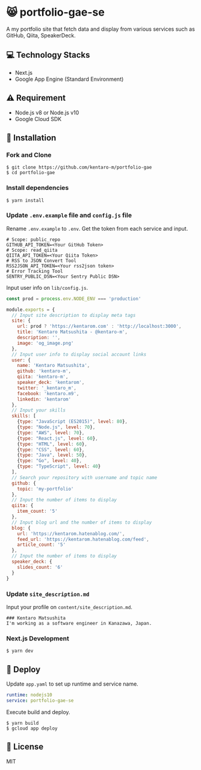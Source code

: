 # :smile_cat: portfolio-gae-se
A my portfolio site that fetch data and display from various services such as GitHub, Qiita, SpeakerDeck.

## :computer: Technology Stacks
* Next.js
* Google App Engine (Standard Environment)

## :warning: Requirement
* Node.js v8 or Node.js v10
* Google Cloud SDK 

## :floppy_disk: Installation

### Fork and Clone 
```
$ git clone https://github.com/kentaro-m/portfolio-gae
$ cd portfolio-gae
```

### Install dependencies
```
$ yarn install
```

### Update `.env.example` file and `config.js` file
Rename `.env.example` to `.env`. Get the token from each service and input.
```
# Scope: public_repo
GITHUB_API_TOKEN=<Your GitHub Token>
# Scope: read_qiita
QIITA_API_TOKEN=<Your Qiita Token>
# RSS to JSON Convert Tool 
RSS2JSON_API_TOKEN=<Your rss2json token>
# Error Tracking Tool
SENTRY_PUBLIC_DSN=<Your Sentry Public DSN> 
```

Input user info on `lib/config.js`.
```js
const prod = process.env.NODE_ENV === 'production'

module.exports = {
  // Input site description to display meta tags
  site: {
    url: prod ? 'https://kentarom.com' : 'http://localhost:3000',
    title: 'Kentaro Matsushita - @kentaro-m',
    description: '',
    image: 'og_image.png'
  },
  // Input user info to display social account links
  user: {
    name: 'Kentaro Matsushita',
    github: 'kentaro-m',
    qiita: 'kentaro-m',
    speaker_deck: 'kentarom',
    twitter: '_kentaro_m',
    facebook: 'kentaro.m9',
    linkedin: 'kentarom'
  },
  // Input your skills
  skills: [
    {type: "JavaScript (ES2015)", level: 80},
    {type: "Node.js", level: 70},
    {type: "AWS", level: 70},
    {type: "React.js", level: 60},
    {type: "HTML", level: 60},
    {type: "CSS", level: 60},
    {type: "Java", level: 50},
    {type: "Go", level: 40},
    {type: "TypeScript", level: 40}
  ],
  // Search your repository with username and topic name
  github: {
    topic: 'my-portfolio'
  },
  // Input the number of items to display
  qiita: {
    item_count: '5'
  },
  // Input blog url and the number of items to display
  blog: {
    url: 'https://kentarom.hatenablog.com/',
    feed_url: 'https://kentarom.hatenablog.com/feed',
    article_count: '5'
  },
  // Input the number of items to display
  speaker_deck: {
    slides_count: '6'
  }
}
```

### Update `site_description.md`
Input your profile on `content/site_description.md`.

```
### Kentaro Matsushita
I'm working as a software engineer in Kanazawa, Japan.
```

### Next.js Development
```
$ yarn dev
```

## :rocket: Deploy
Update `app.yaml` to set up runtime and service name.

```yaml
runtime: nodejs10
service: portfolio-gae-se
```

Execute build and deploy.
```
$ yarn build
$ gcloud app deploy
```

## :memo: License
MIT